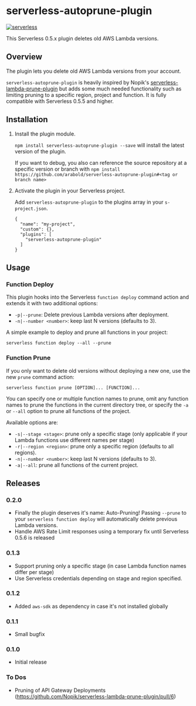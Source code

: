 # serverless-autoprune-plugin

[![serverless](http://public.serverless.com/badges/v3.svg)](http://www.serverless.com)

This Serverless 0.5.x plugin deletes old AWS Lambda versions.


## Overview
The plugin lets you delete old AWS Lambda versions from your account.

`serverless-autoprune-plugin` is heavily inspired by Nopik's 
[serverless-lambda-prune-plugin](https://github.com/Nopik/serverless-lambda-prune-plugin)
but adds some much needed functionality such as limiting pruning to a specific region, project and function.
It is fully compatible with Serverless 0.5.5 and higher.


## Installation

1. Install the plugin module.

   `npm install serverless-autoprune-plugin --save` will install the latest version of the plugin.

   If you want to debug, you also can reference the source repository at a specific version or branch
   with `npm install https://github.com/arabold/serverless-autoprune-plugin#<tag or branch name>`

2. Activate the plugin in your Serverless project.

   Add `serverless-autoprune-plugin` to the plugins array in your `s-project.json`.
   ```
   {
     "name": "my-project",
     "custom": {},
     "plugins": [
       "serverless-autoprune-plugin"
     ]
   }
   ```


## Usage

### Function Deploy

This plugin hooks into the Serverless `function deploy` command action and 
extends it with two additional options:

* `-p|--prune`: Delete previous Lambda versions after deployment.
* `-n|--number <number>`: keep last N versions (defaults to 3).

A simple example to deploy and prune all functions in your project:
```
serverless function deploy --all --prune
```


### Function Prune

If you only want to delete old versions without deploying a new one, use the new `prune`
command action:
```
serverless function prune [OPTION]... [FUNCTION]...
```

You can specify one or multiple function names to prune, omit any function names to prune the
functions in the current directory tree, or specify the `-a` or `--all` option to prune all
functions of the project.

Available options are:
* `-s|--stage <stage>`: prune only a specific stage (only applicable if your Lambda
  functions use different names per stage)
* `-r|--region <region>`: prune only a specific region (defaults to all regions).
* `-n|--number <number>`: keep last N versions (defaults to 3).
* `-a|--all`: prune all functions of the current project.


## Releases

### 0.2.0
* Finally the plugin deserves it's name: Auto-Pruning! Passing `--prune` to your 
  `serverless function deploy` will automatically delete previous Lambda versions.
* Handle AWS Rate Limit responses using a temporary fix until Serverless 0.5.6 is released

### 0.1.3
* Support pruning only a specific stage (in case Lambda function names differ per stage)
* Use Serverless credentials depending on stage and region specified.

### 0.1.2
* Added `aws-sdk` as dependency in case it's not installed globally

### 0.1.1
* Small bugfix

### 0.1.0
* Initial release

### To Dos
* Pruning of API Gateway Deployments (https://github.com/Nopik/serverless-lambda-prune-plugin/pull/6)
